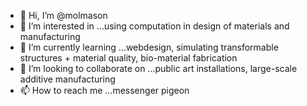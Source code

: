 - 👋 Hi, I’m @molmason
- 👀 I’m interested in ...using computation in design of materials and manufacturing
- 🌱 I’m currently learning ...webdesign, simulating transformable structures + material quality, bio-material fabrication
- 💞️ I’m looking to collaborate on ...public art installations, large-scale additive manufacturing
- 📫 How to reach me ...messenger pigeon

<!---
molmason/molmason is a ✨ special ✨ repository because its `README.md` (this file) appears on your GitHub profile.
You can click the Preview link to take a look at your changes.
--->
